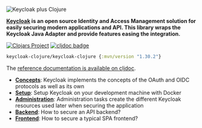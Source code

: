 
![Keycloak plus Clojure](keycloak-plus-clojure.png)

__[Keycloak](http://www.keycloak.org) is an open source Identity and Access Management solution for easily securing modern applications and API. This library wraps the Keycloak Java Adapter and provide features easing the integration.__

[![Clojars Project](https://img.shields.io/clojars/v/keycloak-clojure.svg)](https://clojars.org/keycloak-clojure)
[![cljdoc badge](https://cljdoc.org/badge/keycloak-clojure/keycloak-clojure)](https://cljdoc.org/d/keycloak-clojure/keycloak-clojure)


```clojure
keycloak-clojure/keycloak-clojure {:mvn/version "1.30.2"}
```

The [reference documentation is available on cljdoc](https://cljdoc.org/d/keycloak-clojure/keycloak-clojure).

- **[Concepts](https://cljdoc.org/d/keycloak-clojure/keycloak-clojure/CURRENT/doc/security-concepts)**: Keycloak implements the concepts of the OAuth and OIDC protocols as well as its own
- **[Setup](https://cljdoc.org/d/keycloak-clojure/keycloak-clojure/CURRENT/doc/setup-and-run-keycloak)**: Setup Keycloak on your development machine with Docker
- **[Administration](https://cljdoc.org/d/keycloak-clojure/keycloak-clojure/CURRENT/doc/administrative-tasks)**: Administration tasks create the different Keycloak resources used later when securing the application
- **[Backend](https://cljdoc.org/d/keycloak-clojure/keycloak-clojure/CURRENT/doc/securing-your-applications-backend)**: How to secure an API backend?
- **[Frontend](https://cljdoc.org/d/keycloak-clojure/keycloak-clojure/CURRENT/doc/securing-your-applications-frontend)**: How to secure a typical SPA frontend?

